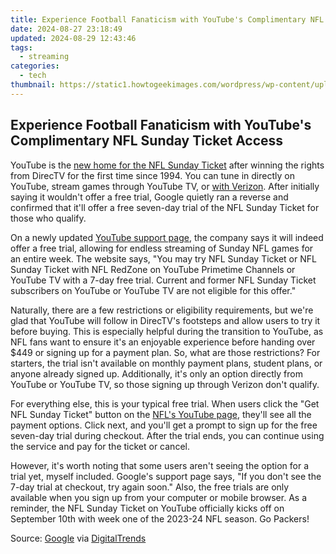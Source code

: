 ```yaml
---
title: Experience Football Fanaticism with YouTube's Complimentary NFL Sunday Ticket Access
date: 2024-08-27 23:18:49
updated: 2024-08-29 12:43:46
tags:
  - streaming
categories:
  - tech
thumbnail: https://static1.howtogeekimages.com/wordpress/wp-content/uploads/2023/09/screenshot-2023-09-06-at-2-51-15-pm.jpg
---
```


## Experience Football Fanaticism with YouTube's Complimentary NFL Sunday Ticket Access

YouTube is the [new home for the NFL Sunday Ticket](https://screen-sharing-recording.techidaily.com/new-step-up-your-game-mastering-the-art-of-capturing-playthroughs-for-2024/) after winning the rights from DirecTV for the first time since 1994\. You can tune in directly on YouTube, stream games through YouTube TV, or [with Verizon](https://screen-recording.techidaily.com/slicephoto-inspection/). After initially saying it wouldn't offer a free trial, Google quietly ran a reverse and confirmed that it'll offer a free seven-day trial of the NFL Sunday Ticket for those who qualify.

 On a newly updated [YouTube support page](https://support.google.com/youtube/answer/14001074), the company says it will indeed offer a free trial, allowing for endless streaming of Sunday NFL games for an entire week. The website says, "You may try NFL Sunday Ticket or NFL Sunday Ticket with NFL RedZone on YouTube Primetime Channels or YouTube TV with a 7-day free trial. Current and former NFL Sunday Ticket subscribers on YouTube or YouTube TV are not eligible for this offer."

 Naturally, there are a few restrictions or eligibility requirements, but we're glad that YouTube will follow in DirecTV's footsteps and allow users to try it before buying. This is especially helpful during the transition to YouTube, as NFL fans want to ensure it's an enjoyable experience before handing over $449 or signing up for a payment plan. So, what are those restrictions? For starters, the trial isn't available on monthly payment plans, student plans, or anyone already signed up. Additionally, it's only an option directly from YouTube or YouTube TV, so those signing up through Verizon don't qualify.

 For everything else, this is your typical free trial. When users click the "Get NFL Sunday Ticket" button on the [NFL's YouTube page](https://www.youtube.com/channel/UCDVYQ4Zhbm3S2dlz7P1GBDg), they'll see all the payment options. Click next, and you'll get a prompt to sign up for the free seven-day trial during checkout. After the trial ends, you can continue using the service and pay for the ticket or cancel.

 However, it's worth noting that some users aren't seeing the option for a trial yet, myself included. Google's support page says, "If you don't see the 7-day trial at checkout, try again soon." Also, the free trials are only available when you sign up from your computer or mobile browser. As a reminder, the NFL Sunday Ticket on YouTube officially kicks off on September 10th with week one of the 2023-24 NFL season. Go Packers!

 Source: [Google](https://support.google.com/youtube/answer/14001074) via [DigitalTrends](https://www.digitaltrends.com/home-theater/nfl-sunday-ticket-free-trial/)

<ins class="adsbygoogle"
     style="display:block"
     data-ad-format="autorelaxed"
     data-ad-client="ca-pub-7571918770474297"
     data-ad-slot="1223367746"></ins>



<ins class="adsbygoogle"
     style="display:block"
     data-ad-client="ca-pub-7571918770474297"
     data-ad-slot="8358498916"
     data-ad-format="auto"
     data-full-width-responsive="true"></ins>
